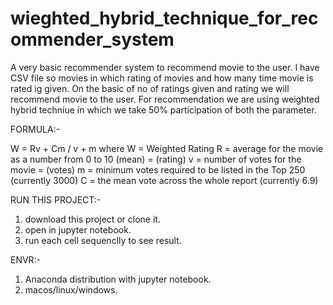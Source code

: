 # wieghted_hybrid_technique_for_recommender_system

A very basic recommender system to recommend movie to the user.
I have CSV file so movies in which rating of movies and how many time movie is rated ig given.
On the basic of no of ratings given and rating we will recommend movie to the user.
For recommendation we are using weighted hybrid techniue in which we take 50% participation of both the parameter.

FORMULA:-

W = Rv + Cm / v + m
where
W = Weighted Rating
R = average for the movie as a number from 0 to 10 (mean) = (rating)
v = number of votes for the movie = (votes)
m = minimum votes required to be listed in the Top 250 (currently 3000)
C = the mean vote across the whole report (currently 6.9)

RUN THIS PROJECT:-
1. download this project or clone it.
2. open in jupyter notebook.
3. run each cell sequenclly to see result.

ENVR:-
1. Anaconda distribution with jupyter notebook.
2. macos/linux/windows.
